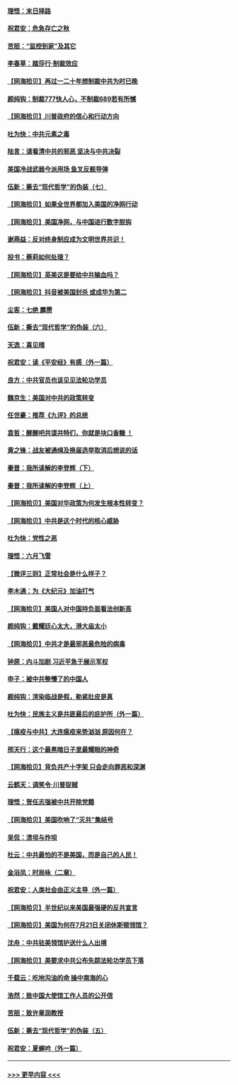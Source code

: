#### [理悟：末日择路](../pages/nsc993/n12320812.md?t=08110502) 
#### [祝君安：危急存亡之秋](../pages/nsc993/n12320795.md?t=08110502) 
#### [苦胆：“监控到家”及其它](../pages/nsc993/n12320751.md?t=08110502) 
#### [李春草：踏莎行·制裁效应](../pages/nsc993/n12318290.md?t=08110502) 
#### [【网海拾贝】再过一二十年想制裁中共为时已晚](../pages/nsc993/n12318195.md?t=08110502) 
#### [颜纯钩：制裁777快人心，不制裁689若有所憾](../pages/nsc993/n12316912.md?t=08110502) 
#### [【网海拾贝】川普政府的信心和行动方向](../pages/nsc993/n12316673.md?t=08110502) 
#### [吐为快：中共元素之毒](../pages/nsc993/n12316547.md?t=08110502) 
#### [陆言：请看清中共的邪恶 坚决与中共决裂](../pages/nsc993/n12315784.md?t=08110502) 
#### [美国冷战武器今派用场 鱼叉反舰导弹](../pages/nsc993/n12316258.md?t=08110502) 
#### [伍新：撕去“现代哲学”的伪装（七）](../pages/nsc993/n12315846.md?t=08110502) 
#### [【网海拾贝】如果全世界都加入美国的净网行动](../pages/nsc993/n12315588.md?t=08110502) 
#### [【网海拾贝】美国净网，与中国进行数字脱钩](../pages/nsc993/n12312813.md?t=08110502) 
#### [谢燕益：反对终身制应成为文明世界共识！](../pages/nsc993/n12310465.md?t=08110502) 
#### [投书：蔡莉如何处理？](../pages/nsc993/n12310224.md?t=08110502) 
#### [【网海拾贝】英美这是要给中共输血吗？](../pages/nsc993/n12307646.md?t=08110502) 
#### [【网海拾贝】抖音被美国封杀 或成华为第二](../pages/nsc993/n12305277.md?t=08110502) 
#### [尘客：七绝 霹雳](../pages/nsc993/n12304053.md?t=08110502) 
#### [伍新：撕去“现代哲学”的伪装（六）](../pages/nsc993/n12303243.md?t=08110502) 
#### [天逸：喜见晴](../pages/nsc993/n12303226.md?t=08110502) 
#### [祝君安：读《平安经》有感（外一篇）](../pages/nsc993/n12303170.md?t=08110502) 
#### [良方：中共官员也该见见法轮功学员](../pages/nsc993/n12302985.md?t=08110502) 
#### [魏京生：美国对中共的政策转变](../pages/nsc993/n12302929.md?t=08110502) 
#### [任世豪：推荐《九评》的总统](../pages/nsc993/n12302838.md?t=08110502) 
#### [袁哲：醒醒吧共谍共特们，你就是块口香糖 ！](../pages/nsc993/n12302678.md?t=08110502) 
#### [黄之锋：战友被通缉及换届选举取消后想说的话](../pages/nsc993/n12302681.md?t=08110502) 
#### [秦晋：我所读解的李登辉（下）](../pages/nsc993/n12302171.md?t=08110502) 
#### [秦晋：我所读解的李登辉（上）](../pages/nsc993/n12301979.md?t=08110502) 
#### [【网海拾贝】美国对华政策为何发生根本性转变？](../pages/nsc993/n12302091.md?t=08110502) 
#### [【网海拾贝】中共是这个时代的核心威胁](../pages/nsc993/n12300541.md?t=08110502) 
#### [吐为快：党性之恶](../pages/nsc993/n12300263.md?t=08110502) 
#### [理悟：六月飞雪](../pages/nsc993/n12300243.md?t=08110502) 
#### [【微评三则】正常社会是什么样子？](../pages/nsc993/n12300228.md?t=08110502) 
#### [李木通：为《大纪元》加油打气](../pages/nsc993/n12280363.md?t=08110502) 
#### [【网海拾贝】美国人对中国持负面看法创新高](../pages/nsc993/n12298720.md?t=08110502) 
#### [颜纯钩：戴耀廷心太大，港大庙太小](../pages/nsc993/n12297682.md?t=08110502) 
#### [【网海拾贝】中共才是最邪恶最危险的病毒](../pages/nsc993/n12296470.md?t=08110502) 
#### [钟原：内斗加剧 习近平急于展示军权](../pages/nsc993/n12292544.md?t=08110502) 
#### [申子：被中共整懵了的中国人](../pages/nsc993/n12291389.md?t=08110502) 
#### [颜纯钩：渲染临战是假，勒紧肚皮是真](../pages/nsc993/n12290945.md?t=08110502) 
#### [吐为快：民族主义是共匪最后的庇护所（外一篇）](../pages/nsc993/n12290887.md?t=08110502) 
#### [【瘟疫与中共】大连瘟疫来势汹汹 原因何在？](../pages/nsc993/n12287474.md?t=08110502) 
#### [邢天行：这个最黑暗日子里最耀眼的神奇](../pages/nsc993/n12289882.md?t=08110502) 
#### [【网海拾贝】背负共产十字架 只会走向罪恶和深渊](../pages/nsc993/n12288290.md?t=08110502) 
#### [云鹤天：调笑令·川普捉贼](../pages/nsc993/n12285672.md?t=08110502) 
#### [理悟：贺任志强被中共开除党籍](../pages/nsc993/n12285597.md?t=08110502) 
#### [【网海拾贝】美国吹响了“灭共”集结号](../pages/nsc993/n12284522.md?t=08110502) 
#### [吴侃：溃坝与炸坝](../pages/nsc993/n12283593.md?t=08110502) 
#### [杜云：中共最怕的不是美国，而是自己的人民！](../pages/nsc993/n12282935.md?t=08110502) 
#### [金浴凤：时局咏（二章）](../pages/nsc993/n12282923.md?t=08110502) 
#### [祝君安：人类社会由正义主导（外一篇）](../pages/nsc993/n12282809.md?t=08110502) 
#### [【网海拾贝】半世纪以来美国最强硬的反共宣言](../pages/nsc993/n12282656.md?t=08110502) 
#### [【网海拾贝】美国为何在7月21日关闭休斯顿领馆？](../pages/nsc993/n12279731.md?t=08110502) 
#### [沈舟：中共驻美领馆护送什么人出境](../pages/nsc993/n12278949.md?t=08110502) 
#### [【网海拾贝】美要求中共公布失踪法轮功学员下落](../pages/nsc993/n12277656.md?t=08110502) 
#### [千载云：吃地沟油的命 操中南海的心](../pages/nsc993/n12277533.md?t=08110502) 
#### [浩然：致中国大使馆工作人员的公开信](../pages/nsc993/n12277436.md?t=08110502) 
#### [苦胆：致许章润教授](../pages/nsc993/n12274876.md?t=08110502) 
#### [伍新：撕去“现代哲学”的伪装（五）](../pages/nsc993/n12274833.md?t=08110502) 
#### [祝君安：夏蝉吟（外一篇）](../pages/nsc993/n12274794.md?t=08110502) 

----
#### [ >>> 更早内容 <<< ](../indexes/nsc993-earlier.md)
